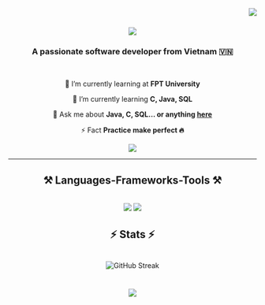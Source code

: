 <img align="right" src="https://visitor-badge.laobi.icu/badge?page_id=zienk.zienk" />

<h1 align="center">
    <img src="https://readme-typing-svg.herokuapp.com/?font=Righteous&size=35&color=F77233&center=true&vCenter=true&width=500&height=70&duration=4000&lines=Yoooo+brooo!+👊;+I'm+ZienK!;I;love💞;cat😸" />
</h1>

<h3 align="center">A passionate software developer from Vietnam 🇻🇳</h3>

<br/>

<div align="center">
 
 🔭 I’m currently learning at **FPT University**
 
 🌱 I’m currently learning **C, Java, SQL**

💬 Ask me about **Java, C, SQL... or anything [here](https://www.instagram.com/zienk._/)**

⚡ Fact **Practice make perfect 🔥**

 </div>

<div align="center"> 
  <a href="mailto:zienkdev@gmail.com">
    <img src="https://img.shields.io/badge/Gmail-333333?style=for-the-badge&logo=gmail&logoColor=red" />
  </a>
</div>

 <hr/>
 
<h2 align="center">⚒️ Languages-Frameworks-Tools ⚒️</h2>
<br/>
<div align="center">
    <img src="https://skillicons.dev/icons?i=html,css,vscode,github,git" />
    <img src="https://skillicons.dev/icons?i=c,java,mysql" /><br>
</div>

<h2 align="center">⚡ Stats ⚡</h2>
<br>
<div align=center>
 <img align="center"  <a href="https://git.io/streak-stats"><img src="https://streak-stats.demolab.com?user=zienk&theme=github-dark" alt="GitHub Streak" /></a>
 
</div>

<h1 align="center">
    <img src="https://readme-typing-svg.herokuapp.com/?font=Righteous&size=35&color=F77233&center=true&vCenter=true&width=500&height=70&duration=4000&lines=Goodbye!👋;" />
</h1>
